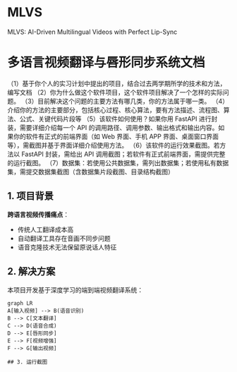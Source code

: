 # MLVS
MLVS: AI-Driven Multilingual Videos with Perfect Lip-Sync
# 多语言视频翻译与唇形同步系统文档
（1）基于你个人的实习计划中提出的项目，结合过去两学期所学的技术和方法，编写文档
（2）你为什么做这个软件项目，这个软件项目解决了一个怎样的实际问题。
（3）目前解决这个问题的主要方法有哪几类，你的方法属于哪一类。
（4）介绍你的方法的主要部分，包括核心过程、核心算法，要有方法描述、流程图、算法、公式、关键代码片段等
（5）该软件如何使用？如果你用 FastAPI 进行封装，需要详细介绍每一个 API 的调用路径、调用参数、输出格式和输出内容。如果你的软件有正式的前端界面（如 Web 界面、手机 APP 界面、桌面窗口界面等），需截图并基于界面详细介绍使用方法。
（6）该软件的运行效果截图。若方法以 FastAPI 封装，需给出 API 调用截图；若软件有正式前端界面，需提供完整的运行截图。
（7）数据集：若使用公共数据集，需列出数据集；若使用私有数据集，需提交数据集截图（含数据集片段截图、目录结构截图）

## 1. 项目背景
**跨语言视频传播痛点**：
- 传统人工翻译成本高
- 自动翻译工具存在音画不同步问题
- 语音克隆技术无法保留原说话人特征

## 2. 解决方案
本项目开发基于深度学习的端到端视频翻译系统：
```mermaid
graph LR
A[输入视频] --> B(语音识别)
B --> C[文本翻译]
C --> D(语音合成)
D --> E[唇形同步]
E --> F[视频增强]
F --> G[输出视频]

## 3. 运行截图

